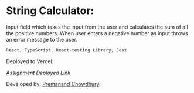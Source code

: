 # String Calculator:

Input field which takes the input from the user and calculates the sum of all the positive numbers. When user enters a negative number as input throws an error message to the user.

```js
React, TypeScript, React-testing Library, Jest
```

Deployed to Vercel:

[_Assignment Deployed Link_]()

Developed by: [Premanand Chowdhury](https://www.linkedin.com/in/premanand-chowdhury/)
